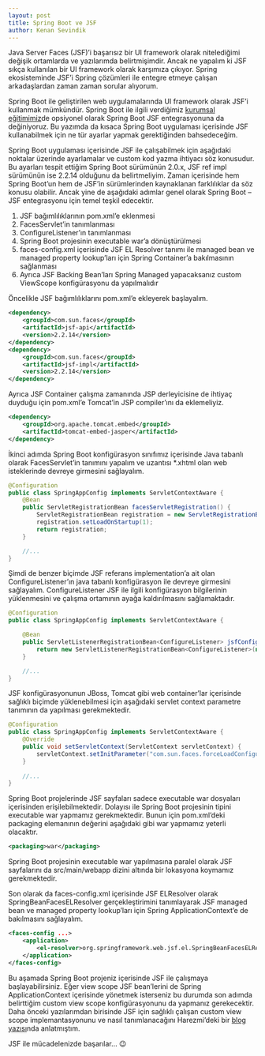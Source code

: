 ```yaml
---
layout: post
title: Spring Boot ve JSF
author: Kenan Sevindik
---
```


Java Server Faces (JSF)’i başarısız bir UI framework olarak nitelediğimi değişik ortamlarda ve yazılarımda belirtmişimdir. 
Ancak ne yapalım ki JSF sıkça kullanılan bir UI framework olarak karşımıza çıkıyor. Spring ekosisteminde JSF’i Spring 
çözümleri ile entegre etmeye çalışan arkadaşlardan zaman zaman sorular alıyorum.

Spring Boot ile geliştirilen web uygulamalarında UI framework olarak JSF’i kullanmak mümkündür. Spring Boot ile ilgili 
verdiğimiz [kurumsal eğitimimiz](http://www.java-egitimleri.com/springboot.html)de opsiyonel olarak Spring Boot JSF 
entegrasyonuna da değiniyoruz. Bu yazımda da kısaca Spring Boot uygulaması içerisinde JSF kullanabilmek için ne tür 
ayarlar yapmak gerektiğinden bahsedeceğim.

Spring Boot uygulaması içerisinde JSF ile çalışabilmek için aşağıdaki noktalar üzerinde ayarlamalar ve custom kod yazma 
ihtiyacı söz konusudur. Bu ayarları tespit ettiğim Spring Boot sürümünün 2.0.x,  JSF ref impl sürümünün ise 2.2.14 olduğunu 
da belirtmeliyim. Zaman içerisinde hem Spring Boot’un hem de JSF’in sürümlerinden kaynaklanan farklılıklar da söz konusu 
olabilir. Ancak yine de aşağıdaki adımlar genel olarak Spring Boot – JSF entegrasyonu için temel teşkil edecektir.

1. JSF bağımlılıklarının pom.xml’e eklenmesi
2. FacesServlet’in tanımlanması
3. ConfigureListener’ın tanımlanması
4. Spring Boot projesinin executable war’a dönüştürülmesi
5. faces-config.xml içerisinde JSF EL Resolver tanımı ile managed bean ve managed property lookup’ları için Spring 
Container’a bakılmasının sağlanması
6. Ayrıca JSF Backing Bean’ları Spring Managed yapacaksanız custom ViewScope konfigürasyonu da yapılmalıdır

Öncelikle JSF bağımlılıklarını pom.xml’e ekleyerek başlayalım.

```xml
<dependency>
    <groupId>com.sun.faces</groupId>
    <artifactId>jsf-api</artifactId>
    <version>2.2.14</version>
</dependency>
<dependency>
    <groupId>com.sun.faces</groupId>
    <artifactId>jsf-impl</artifactId>
    <version>2.2.14</version>
</dependency>
```

Ayrıca JSF Container çalışma zamanında JSP derleyicisine de ihtiyaç duyduğu için pom.xml’e Tomcat’in JSP compiler’ını da 
eklemeliyiz.

```xml
<dependency>
    <groupId>org.apache.tomcat.embed</groupId>
    <artifactId>tomcat-embed-jasper</artifactId>
</dependency>
```

İkinci adımda Spring Boot konfigürasyon sınıfımız içerisinde Java tabanlı olarak FacesServlet’in tanımını yapalım ve 
uzantısı *.xhtml olan web isteklerinde devreye girmesini sağlayalım.

```java
@Configuration
public class SpringAppConfig implements ServletContextAware {
    @Bean
    public ServletRegistrationBean facesServletRegistration() {
        ServletRegistrationBean registration = new ServletRegistrationBean(new FacesServlet(), "*.xhtml");
        registration.setLoadOnStartup(1);
        return registration;
    }

    //...
}
```

Şimdi de benzer biçimde JSF referans implementation’a ait olan ConfigureListener’ın java tabanlı konfigürasyon ile devreye 
girmesini sağlayalım. ConfigureListener JSF ile ilgili konfigürasyon bilgilerinin yüklenmesini ve çalışma ortamının ayağa 
kaldırılmasını sağlamaktadır.

```java
@Configuration
public class SpringAppConfig implements ServletContextAware {

    @Bean
    public ServletListenerRegistrationBean<ConfigureListener> jsfConfigureListener() {
        return new ServletListenerRegistrationBean<ConfigureListener>(new ConfigureListener());
    }

    //...
}
```

JSF konfigürasyonunun JBoss, Tomcat gibi web container’lar içerisinde sağlıklı biçimde yüklenebilmesi için aşağıdaki 
servlet context parametre tanımının da yapılması gerekmektedir.

```java
@Configuration
public class SpringAppConfig implements ServletContextAware {
    @Override
    public void setServletContext(ServletContext servletContext) {
        servletContext.setInitParameter("com.sun.faces.forceLoadConfiguration", Boolean.TRUE.toString());
    }
    
    //...
}
```

Spring Boot projelerinde JSF sayfaları sadece executable war dosyaları içerisinden erişilebilmektedir. Dolayısı ile Spring 
Boot projesinin tipini executable war yapmamız gerekmektedir. Bunun için pom.xml’deki packaging elemanının değerini 
aşağıdaki gibi war yapmamız yeterli olacaktır.

```xml
<packaging>war</packaging>
```

Spring Boot projesinin executable war yapılmasına paralel olarak JSF sayfalarını da src/main/webapp dizini altında bir 
lokasyona koymamız gerekmektedir.

Son olarak da faces-config.xml içerisinde JSF ELResolver olarak SpringBeanFacesELResolver gerçekleştirimini tanımlayarak 
JSF managed bean ve managed property lookup’ları için Spring ApplicationContext’e de bakılmasını sağlayalım.

```xml
<faces-config ...>
    <application>
        <el-resolver>org.springframework.web.jsf.el.SpringBeanFacesELResolver</el-resolver>
    </application>
</faces-config>
```

Bu aşamada Spring Boot projeniz içerisinde JSF ile çalışmaya başlayabilirsiniz. Eğer view scope JSF bean’lerini de Spring 
ApplicationContext içerisinde yönetmek isterseniz bu durumda son adımda belirttiğim custom view scope konfigürasyonunu 
da yapmanız gerekecektir. Daha önceki yazılarımdan birisinde JSF için sağlıklı çalışan custom view scope implemantasyonunu 
ve nasıl tanımlanacağını Harezmi’deki bir [blog yazısı](http://www.kenansevindik.com/spring-view-scope-for-jsf-2-users/)nda 
anlatmıştım.

JSF ile mücadelenizde başarılar... 😉
